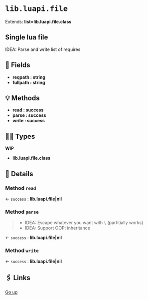 # `lib.luapi.file`

Extends: **list=lib.luapi.file.class**

## Single lua file

IDEA: Parse and write list of requires

## 📜 Fields

+ **reqpath : string**
+ **fullpath : string**

## 💡 Methods

+ **read : success**
+ **parse : success**
+ **write : success**

## 👨‍👦 Types

**WIP**

+ **lib.luapi.file.class**

## 🧩 Details

### Method `read`

← `success` : **lib.luapi.file|nil**

### Method `parse`

> + IDEA: Escape whatever you want with `\` (partitially works)
> + IDEA: Support OOP: inheritance

← `success` : **lib.luapi.file|nil**

### Method `write`

← `success` : **lib.luapi.file|nil**

## 🖇️ Links

[Go up](..)
